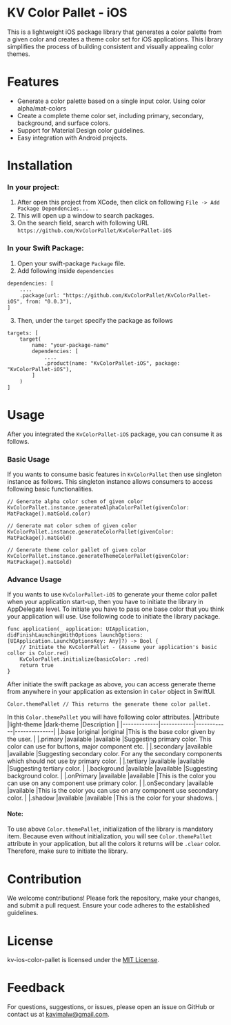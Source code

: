 # KV Color Pallet - iOS

This is a lightweight iOS package library that generates a color palette from a given color and creates a theme color set for iOS applications. 
This library simplifies the process of building consistent and visually appealing color themes.

# Features
* Generate a color palette based on a single input color. Using color alpha/mat-colors
* Create a complete theme color set, including primary, secondary, background, and surface colors.
* Support for Material Design color guidelines.
* Easy integration with Android projects.

# Installation

### In your project:
1. After open this project from XCode, then click on following `File -> Add Package Dependencies...`
2. This will open up a window to search packages.
3. On the search field, search with following URL `https://github.com/KvColorPallet/KvColorPallet-iOS`

### In your Swift Package:
1. Open your swift-package `Package` file.
2. Add following inside `dependencies`
```
dependencies: [
    ....
    .package(url: "https://github.com/KvColorPallet/KvColorPallet-iOS", from: "0.0.3"),
]
```

3. Then, under the `target` specify the package as follows
```
targets: [
    target(
        name: "your-package-name"
        dependencies: [
            ....
            .product(name: "KvColorPallet-iOS", package: "KvColorPallet-iOS"),
        ]
    )
]
```

# Usage
After you integrated the `KvColorPallet-iOS` package, you can consume it as follows.

### Basic Usage
If you wants to consume basic features in `KvColorPallet` then use singleton instance as follows. This singleton instance allows consumers to access following basic functionalities.
```
// Generate alpha color schem of given color
KvColorPallet.instance.generateAlphaColorPallet(givenColor: MatPackage().matGold.color)

// Generate mat color schem of given color
KvColorPallet.instance.generateColorPallet(givenColor: MatPackage().matGold)

// Generate theme color pallet of given color
KvColorPallet.instance.generateThemeColorPallet(givenColor: MatPackage().matGold)
```

### Advance Usage
If you wants to use `KvColorPallet-iOS` to generate your theme color pallet when your application start-up, then you have to initiate the library in AppDelegate level. 
To initiate you have to pass one base color that you think your application will use. Use following code to initiate the library package.
```
func application(_ application: UIApplication, didFinishLaunchingWithOptions launchOptions: [UIApplication.LaunchOptionsKey: Any]?) -> Bool {
    // Initiate the KvColorPallet - (Assume your application's basic collor is Color.red)
    KvColorPallet.initialize(basicColor: .red)
    return true
}
```
After initiate the swift package as above, you can access generate theme from anywhere in your application as extension in `Color` object in SwiftUI.
```
Color.themePallet // This returns the generate theme color pallet.
```
In this `Color.themePallet` you will have following color attributes.
|Attribute    |light-theme |dark-theme  |Description   |
|-------------|------------|------------|--------------|
|.base        |original    |original    |This is the base color given by the user.   |
|.primary     |available   |available   |Suggesting primary color. This color can use for buttons, major component etc.   |
|.secondary   |available   |available   |Suggesting secondary color. For any the secondary components which should not use by primary color.   |
|.tertiary    |available   |available   |Suggesting tertiary color.   |
|.background  |available   |available   |Suggesting background color.   |
|.onPrimary   |available   |available   |This is the color you can use on any component use primary color.   |
|.onSecondary |available   |available   |This is the color you can use on any component use secondary color.   |
|.shadow      |available   |available   |This is the color for your shadows.   |

#### Note:
To use above `Color.themePallet`, initialization of the library is mandatory item. Because even without initialization, you will see `Color.themePallet` attribute in your application, but all the colors it returns will be `.clear` color.
Therefore, make sure to initiate the library.


# Contribution
We welcome contributions! Please fork the repository, make your changes, and submit a pull request. Ensure your code adheres to the established guidelines.

# License
kv-ios-color-pallet is licensed under the [MIT License](https://github.com/KvColorPallet/KvColorPallet-iOS/blob/main/LICENSE).

# Feedback
For questions, suggestions, or issues, please open an issue on GitHub or contact us at kavimalw@gmail.com.


